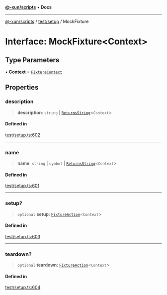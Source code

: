 [**@-xun/scripts**](../../../README.md) • **Docs**

***

[@-xun/scripts](../../../README.md) / [test/setup](../README.md) / MockFixture

# Interface: MockFixture\<Context\>

## Type Parameters

• **Context** = [`FixtureContext`](FixtureContext.md)

## Properties

### description

> **description**: `string` \| [`ReturnsString`](../type-aliases/ReturnsString.md)\<`Context`\>

#### Defined in

[test/setup.ts:602](https://github.com/Xunnamius/xscripts/blob/df637b64db981c14c22a425e27a52a97500c0199/test/setup.ts#L602)

***

### name

> **name**: `string` \| `symbol` \| [`ReturnsString`](../type-aliases/ReturnsString.md)\<`Context`\>

#### Defined in

[test/setup.ts:601](https://github.com/Xunnamius/xscripts/blob/df637b64db981c14c22a425e27a52a97500c0199/test/setup.ts#L601)

***

### setup?

> `optional` **setup**: [`FixtureAction`](../type-aliases/FixtureAction.md)\<`Context`\>

#### Defined in

[test/setup.ts:603](https://github.com/Xunnamius/xscripts/blob/df637b64db981c14c22a425e27a52a97500c0199/test/setup.ts#L603)

***

### teardown?

> `optional` **teardown**: [`FixtureAction`](../type-aliases/FixtureAction.md)\<`Context`\>

#### Defined in

[test/setup.ts:604](https://github.com/Xunnamius/xscripts/blob/df637b64db981c14c22a425e27a52a97500c0199/test/setup.ts#L604)
